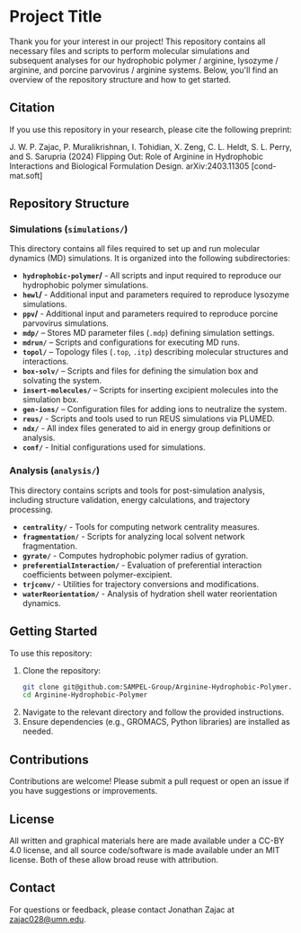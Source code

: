 # Project Title
Thank you for your interest in our project! This repository contains all necessary files and scripts to perform molecular simulations and subsequent analyses for our hydrophobic polymer / arginine, lysozyme / arginine, and porcine parvovirus / arginine systems. Below, you'll find an overview of the repository structure and how to get started.

## Citation
If you use this repository in your research, please cite the following preprint:

J. W. P. Zajac, P. Muralikrishnan, I. Tohidian, X. Zeng, C. L. Heldt, S. L. Perry, and S. Sarupria (2024) Flipping Out: Role of Arginine in Hydrophobic Interactions and Biological Formulation Design. arXiv:2403.11305 [cond-mat.soft]

## Repository Structure

### **Simulations** (`simulations/`)
This directory contains all files required to set up and run molecular dynamics (MD) simulations. It is organized into the following subdirectories:

- **`hydrophobic-polymer`/** - All scripts and input required to reproduce our hydrophobic polymer simulations.
- **`hewl`/** - Additional input and parameters required to reproduce lysozyme simulations.
- **`ppv`/** - Additional input and parameters required to reproduce porcine parvovirus simulations.
- **`mdp/`** – Stores MD parameter files (`.mdp`) defining simulation settings.
- **`mdrun/`** – Scripts and configurations for executing MD runs.
- **`topol/`** – Topology files (`.top`, `.itp`) describing molecular structures and interactions.
- **`box-solv/`** – Scripts and files for defining the simulation box and solvating the system.
- **`insert-molecules/`** – Scripts for inserting excipient molecules into the simulation box.
- **`gen-ions/`** – Configuration files for adding ions to neutralize the system.
- **`reus/`** - Scripts and tools used to run REUS simulations via PLUMED.
- **`ndx/`** - All index files generated to aid in energy group definitions or analysis.
- **`conf/`** - Initial configurations used for simulations.

### **Analysis** (`analysis/`)
This directory contains scripts and tools for post-simulation analysis, including structure validation, energy calculations, and trajectory processing.

- **`centrality/`** - Tools for computing network centrality measures.
- **`fragmentation/`** - Scripts for analyzing local solvent network fragmentation.
- **`gyrate/`** - Computes hydrophobic polymer radius of gyration.
- **`preferentialInteraction/`** - Evaluation of preferential interaction coefficients between polymer-excipient.
- **`trjconv/`** - Utilities for trajectory conversions and modifications.
- **`waterReorientation/`** - Analysis of hydration shell water reorientation dynamics.

## Getting Started
To use this repository:
1. Clone the repository:
   ```bash
   git clone git@github.com:SAMPEL-Group/Arginine-Hydrophobic-Polymer.git
   cd Arginine-Hydrophobic-Polymer
   ```
2. Navigate to the relevant directory and follow the provided instructions.
3. Ensure dependencies (e.g., GROMACS, Python libraries) are installed as needed.

## Contributions
Contributions are welcome! Please submit a pull request or open an issue if you have suggestions or improvements.

## License
All written and graphical materials here are made available under a CC-BY 4.0 license, and all source code/software is made available under an MIT license. Both of these allow broad reuse with attribution.

## Contact
For questions or feedback, please contact Jonathan Zajac at zajac028@umn.edu.
